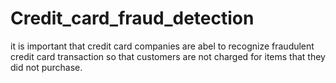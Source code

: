 # Credit_card_fraud_detection
it is important that credit card companies are abel to recognize fraudulent credit card transaction so that customers are not charged for items that they did not purchase.
